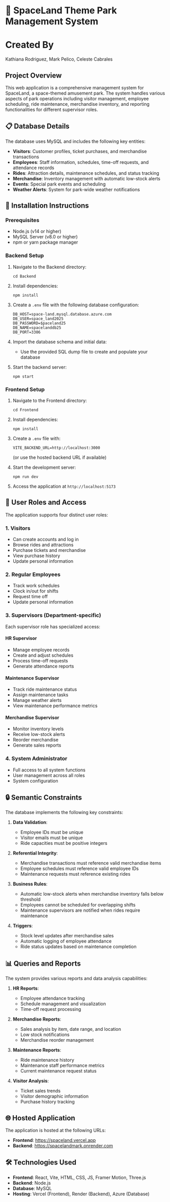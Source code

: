 # 🚀 SpaceLand Theme Park Management System

# Created By
Kathiana Rodriguez, Mark Pelico, Celeste Cabrales

## Project Overview
This web application is a comprehensive management system for SpaceLand, a space-themed amusement park. The system handles various aspects of park operations including visitor management, employee scheduling, ride maintenance, merchandise inventory, and reporting functionalities for different supervisor roles.

## 📋 Database Details
The database uses MySQL and includes the following key entities:
- **Visitors**: Customer profiles, ticket purchases, and merchandise transactions
- **Employees**: Staff information, schedules, time-off requests, and attendance records
- **Rides**: Attraction details, maintenance schedules, and status tracking
- **Merchandise**: Inventory management with automatic low-stock alerts
- **Events**: Special park events and scheduling
- **Weather Alerts**: System for park-wide weather notifications

## 💾 Installation Instructions

### Prerequisites
- Node.js (v14 or higher)
- MySQL Server (v8.0 or higher)
- npm or yarn package manager

### Backend Setup
1. Navigate to the Backend directory:
   ```
   cd Backend
   ```

2. Install dependencies:
   ```
   npm install
   ```

3. Create a `.env` file with the following database configuration:
   ```
   DB_HOST=space-land.mysql.database.azure.com
   DB_USER=space_land2025
   DB_PASSWORD=$paceland25
   DB_NAME=spacelanddb25
   DB_PORT=3306
   ```

4. Import the database schema and initial data:
   - Use the provided SQL dump file to create and populate your database

5. Start the backend server:
   ```
   npm start
   ```

### Frontend Setup
1. Navigate to the Frontend directory:
   ```
   cd Frontend
   ```

2. Install dependencies:
   ```
   npm install
   ```

3. Create a `.env` file with:
   ```
   VITE_BACKEND_URL=http://localhost:3000
   ```
   (or use the hosted backend URL if available)

4. Start the development server:
   ```
   npm run dev
   ```

5. Access the application at `http://localhost:5173`

## 👥 User Roles and Access

The application supports four distinct user roles:

### 1. Visitors
- Can create accounts and log in
- Browse rides and attractions
- Purchase tickets and merchandise
- View purchase history
- Update personal information

### 2. Regular Employees
- Track work schedules
- Clock in/out for shifts
- Request time off
- Update personal information

### 3. Supervisors (Department-specific)
Each supervisor role has specialized access:

#### HR Supervisor
- Manage employee records
- Create and adjust schedules
- Process time-off requests
- Generate attendance reports

#### Maintenance Supervisor
- Track ride maintenance status
- Assign maintenance tasks
- Manage weather alerts
- View maintenance performance metrics

#### Merchandise Supervisor
- Monitor inventory levels
- Receive low-stock alerts
- Reorder merchandise
- Generate sales reports

### 4. System Administrator
- Full access to all system functions
- User management across all roles
- System configuration

## 🔒 Semantic Constraints

The database implements the following key constraints:

1. **Data Validation**:
   - Employee IDs must be unique
   - Visitor emails must be unique
   - Ride capacities must be positive integers

2. **Referential Integrity**:
   - Merchandise transactions must reference valid merchandise items
   - Employee schedules must reference valid employee IDs
   - Maintenance requests must reference existing rides

3. **Business Rules**:
   - Automatic low-stock alerts when merchandise inventory falls below threshold
   - Employees cannot be scheduled for overlapping shifts
   - Maintenance supervisors are notified when rides require maintenance

4. **Triggers**:
   - Stock level updates after merchandise sales
   - Automatic logging of employee attendance
   - Ride status updates based on maintenance completion

## 📊 Queries and Reports

The system provides various reports and data analysis capabilities:

1. **HR Reports**:
   - Employee attendance tracking
   - Schedule management and visualization
   - Time-off request processing

2. **Merchandise Reports**:
   - Sales analysis by item, date range, and location
   - Low stock notifications
   - Merchandise reorder management

3. **Maintenance Reports**:
   - Ride maintenance history
   - Maintenance staff performance metrics
   - Current maintenance request status

4. **Visitor Analysis**:
   - Ticket sales trends
   - Visitor demographic information
   - Purchase history tracking

## 🌐 Hosted Application

The application is hosted at the following URLs:

- **Frontend**: https://spaceland.vercel.app
- **Backend**: https://spacelandmark.onrender.com


## 🛠️ Technologies Used

- **Frontend**: React, Vite, HTML, CSS, JS, Framer Motion, Three.js
- **Backend**: Node.js
- **Database**: MySQL
- **Hosting**: Vercel (Frontend), Render (Backend), Azure (Database)


